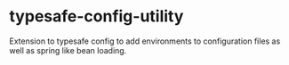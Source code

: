 typesafe-config-utility
=================

Extension to typesafe config to add environments to configuration files as well as spring like bean loading.